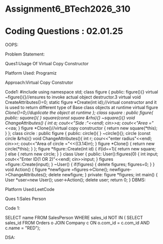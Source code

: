 # Assignment6_BTech2026_310

# Coding Questions : 02.01.25

OOPS:

Problem Statement:

Ques1:Usage Of Virtual Copy Constructor

Platform Used:
Programiz

Approach:Virtual Copy Construtor

Code1:
#include<iostream>
using namespace std;
class figure
{
    public:
    figure(){}
    virtual ~figure(){}//ensures to invoke actual object destructor.3
    virtual void CreateAttributes()=0;
    static figure *Create(int id);//virtual constructor and it is used to return different type of Base class objects at runtime
    virtual figure *Clone()=0;//duplicate the object at runtime
};
class square : public figure{
    public:
    square(){ }
    square(const square &rhs){}
    ~square(){}
    void ChangeAttributes() {
        int a;
        cout<<"Side :"<<endl;
        cin>>a;
        cout<<"Area ="<<a*a;
    }
    figure *Clone()//virtual copy constructor
    {
        return new square(*this);
    }
};
class circle : public figure
{
    public:
    circle(){ }
    ~circle(){};
    circle (const circle &rhs){}
    void ChangeAttributes(){
        int r;
        cour<<"enter radius"<<endl;
        cin>>r;
        cout<<"Area of circle ="<<((3.14)*r*r);
    }
    figure *Clone()
    {
        return new circle(*this);
    }
};
figure *figure::Create(int id)
{
    if(id==1){
        return new square;
    }
    else
    {
        return new circle;
    }
}
class User
{
    public:
    User():figures(0)
    {
        int input;
        cout<<"Enter ID(1 OR 2)"<<endl;
        cin>>input;
    }
    figures =figure::Create(input);
}
~User()
{
    if(figures)
    {
        delete figures;
        figures=0;
    }
}
void Action()
{
    figure *newfigure =figures->Clone();
    newfigure->ChangeAttributes();
    delete newfigure;
}
private:
figure *figures;
int main()
{
    User *user=new User();
    user->Action();
    delete user;
    return 0;
}
DBMS:

Platform Used:LeetCode

 Ques 1:Sales Person

 Code 1:

SELECT name 
FROM SalesPerson
WHERE sales_id NOT IN (
    SELECT sales_id 
    FROM Orders o 
    JOIN Company c ON o.com_id = c.com_id AND c.name = "RED");


 DSA:

 
